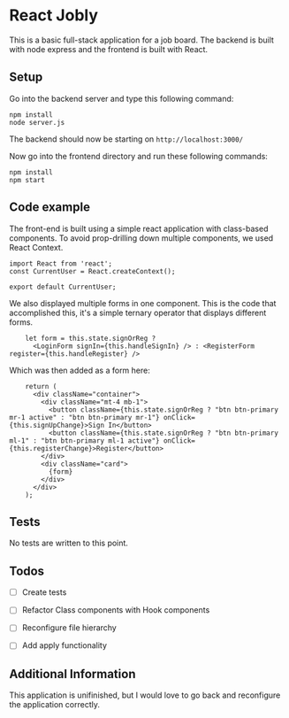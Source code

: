 # React Jobly

This is a basic full-stack application for a job board. 
The backend is built with node express and the frontend is built with React.

## Setup

Go into the backend server and type this following command:

```
npm install
node server.js
```

The backend should now be starting on `http://localhost:3000/`

Now go into the frontend directory and run these following commands:

```
npm install
npm start
```


## Code example

The front-end is built using a simple react application with class-based components. To avoid prop-drilling down multiple components, we used React Context. 

```
import React from 'react';
const CurrentUser = React.createContext();

export default CurrentUser;
```


We also displayed multiple forms in one component. This is the code that accomplished this, it's a simple ternary operator that displays different forms.

```
    let form = this.state.signOrReg ?
      <LoginForm signIn={this.handleSignIn} /> : <RegisterForm register={this.handleRegister} />
```

Which was then added as a form here:
```
    return (
      <div className="container">
        <div className="mt-4 mb-1">
          <button className={this.state.signOrReg ? "btn btn-primary mr-1 active" : "btn btn-primary mr-1"} onClick={this.signUpChange}>Sign In</button>
          <button className={this.state.signOrReg ? "btn btn-primary ml-1" : "btn btn-primary ml-1 active"} onClick={this.registerChange}>Register</button>
        </div>
        <div className="card">
          {form}
        </div>
      </div>
    );
```

## Tests

No tests are written to this point. 

## Todos

- [ ] Create tests
- [ ] Refactor Class components with Hook components
- [ ] Reconfigure file hierarchy
- [ ] Add apply functionality


## Additional Information

This application is unifinished, but I would love to go back and reconfigure the application correctly.